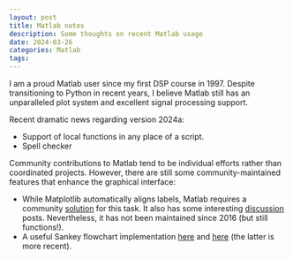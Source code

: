 ```yaml
---
layout: post
title: Matlab notes
description: Some thoughts on recent Matlab usage
date: 2024-03-26
categories: Matlab
tags: 
---
```


I am a proud Matlab user since my first DSP course in 1997. Despite transitioning to Python in recent years, I believe Matlab still has an unparalleled plot system and excellent signal processing support. 

Recent dramatic news regarding version 2024a:
* Support of local functions in any place of a script.
* Spell checker

Community contributions to Matlab tend to be individual efforts rather than coordinated projects. However, there are still some community-maintained features that enhance the graphical interface:
* While Matplotlib automatically aligns labels, Matlab requires a community [solution](https://www.mathworks.com/matlabcentral/fileexchange/49542-phymhan-matlab-axis-label-alignment) for this task. It also has some interesting [discussion](https://www.mathworks.com/matlabcentral/fileexchange/49542-phymhan-matlab-axis-label-alignment?tab=discussions#discussions_2457275) posts. Nevertheless, it has not been maintained since 2016 (but still functions!). 
* A useful Sankey flowchart implementation [here](https://www.mathworks.com/matlabcentral/fileexchange/101516-sankey-flow-chart) and [here](https://www.mathworks.com/matlabcentral/fileexchange/128679-sankey-plot) (the latter is more recent). 
